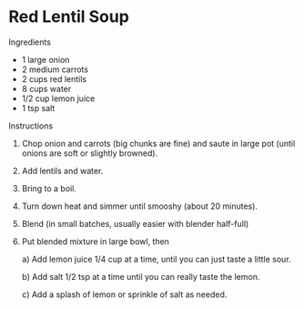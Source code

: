 
# Red Lentil Soup

Ingredients

- 1 large onion
- 2 medium carrots
- 2 cups red lentils
- 8 cups water
- 1/2 cup lemon juice
- 1 tsp salt

Instructions

1. Chop onion and carrots (big chunks are fine) and saute in large pot (until onions are soft or slightly browned).  

1. Add lentils and water.  

1. Bring to a boil.

1. Turn down heat and simmer until smooshy (about 20 minutes).

1. Blend (in small batches, usually easier with blender half-full) 

1. Put blended mixture in large bowl, then

    a) Add lemon juice 1/4 cup at a time, until you can just taste a little sour.

    b) Add salt 1/2 tsp at a time until you can really taste the lemon.

    c) Add a splash of lemon or sprinkle of salt as needed.

 